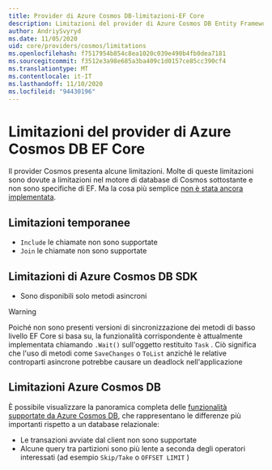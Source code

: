 ```yaml
---
title: Provider di Azure Cosmos DB-limitazioni-EF Core
description: Limitazioni del provider di Azure Cosmos DB Entity Framework Core rispetto ad altri provider
author: AndriySvyryd
ms.date: 11/05/2020
uid: core/providers/cosmos/limitations
ms.openlocfilehash: f7517954b854c8ea1020c039e490b4fb0dea7181
ms.sourcegitcommit: f3512e3a98e685a3ba409c1d0157ce85cc390cf4
ms.translationtype: MT
ms.contentlocale: it-IT
ms.lasthandoff: 11/10/2020
ms.locfileid: "94430196"
---
```

# <a name="ef-core-azure-cosmos-db-provider-limitations"></a>Limitazioni del provider di Azure Cosmos DB EF Core

Il provider Cosmos presenta alcune limitazioni. Molte di queste limitazioni sono dovute a limitazioni nel motore di database di Cosmos sottostante e non sono specifiche di EF. Ma la cosa più semplice [non è stata ancora implementata](https://github.com/dotnet/efcore/issues?page=1&q=is%3Aissue+is%3Aopen+Cosmos+in%3Atitle+label%3Atype-enhancement+sort%3Areactions-%2B1-desc).

## <a name="temporary-limitations"></a>Limitazioni temporanee

- `Include` le chiamate non sono supportate
- `Join` le chiamate non sono supportate

## <a name="azure-cosmos-db-sdk-limitations"></a>Limitazioni di Azure Cosmos DB SDK

- Sono disponibili solo metodi asincroni

> [!WARNING]
> Poiché non sono presenti versioni di sincronizzazione dei metodi di basso livello EF Core si basa su, la funzionalità corrispondente è attualmente implementata chiamando `.Wait()` sull'oggetto restituito `Task` . Ciò significa che l'uso di metodi come `SaveChanges` o `ToList` anziché le relative controparti asincrone potrebbe causare un deadlock nell'applicazione

## <a name="azure-cosmos-db-limitations"></a>Limitazioni Azure Cosmos DB

È possibile visualizzare la panoramica completa delle [funzionalità supportate da Azure Cosmos DB](/azure/cosmos-db/modeling-data), che rappresentano le differenze più importanti rispetto a un database relazionale:

- Le transazioni avviate dal client non sono supportate
- Alcune query tra partizioni sono più lente a seconda degli operatori interessati (ad esempio `Skip/Take` o `OFFSET LIMIT` )
